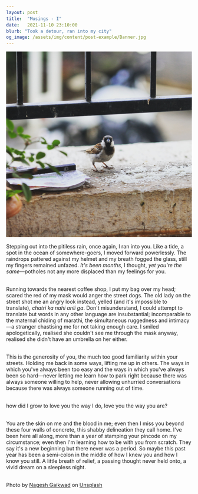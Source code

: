 ```yaml
---
layout: post
title:  "Musings - I"
date:   2021-11-10 23:10:00
blurb: "Took a detour, ran into my city"
og_image: /assets/img/content/post-example/Banner.jpg
---
```


<img src="/assets/img/content/others/2.jpg" alt="bay" class="banner"/>

Stepping out into the pitiless rain, once again, I ran into you. Like a tide, a spot in the ocean of somewhere-goers, I moved forward powerlessly. The raindrops pattered against my helmet and my breath fogged the glass, still my fingers remained unfazed. _It's been months_, I thought, _yet you're the same_—potholes not any more displaced than my feelings for you.  
<br />

Running towards the nearest coffee shop, I put my bag over my head; scared the red of my mask would anger the street dogs. The old lady on the street shot me an angry look instead, yelled (and it's impossible to translate), _chatri ka nahi anli ga_. Don't misunderstand, I could attempt to translate but words in any other language are insubstantial; incomparable to the maternal chiding of marathi, the simultaneous ruggedness and intimacy—a stranger chastising me for not taking enough care. I smiled apologetically, realised she couldn't see me through the mask anyway, realised she didn't have an umbrella on her either.  
<br />

This is the generosity of you, the much too good familiarity within your streets. Holding me back in some ways, lifting me up in others. The ways in which you've always been too easy and the ways in which you've always been so hard—never letting me learn how to park right because there was always someone willing to help, never allowing unhurried conversations because there was always someone running out of time.  
<br />

how did I grow to love you the way I do, love you the way you are?  
<br />

You are the skin on me and the blood in me; even then I miss you beyond these four walls of concrete, this shabby delineation they call home. I've been here all along, more than a year of stamping your pincode on my circumstance; even then I'm learning how to be with you from scratch. They say it's a new beginning but there never was a period. So maybe this past year has been a semi-colon in the middle of how I knew you and how I know you still. A little breath of relief, a passing thought never held onto, a vivid dream on a sleepless night.  
<br />

Photo by <a href="https://unsplash.com/@gaikwadnageshm?utm_source=unsplash&utm_medium=referral&utm_content=creditCopyText">Nagesh Gaikwad</a> on <a href="https://unsplash.com/s/photos/pune?utm_source=unsplash&utm_medium=referral&utm_content=creditCopyText">Unsplash</a>
